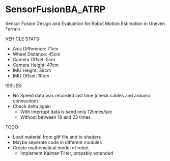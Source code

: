 # SensorFusionBA_ATRP
Sensor Fusion Design and Evaluation for Robot Motion Estimation in Uneven Terrain

VEHICLE STATS:
- Axis Difference: 71cm
- Wheel Distance: 45cm
- Camera Offset: 5cm
- Camera Height: 47cm
- IMU Height: 39cm
- IMU Offset: 10cm

ISSUES:
- No Speed data was recorded last time (check cables and arduino connection)
- Check delta again
    - With Interrupt data is send only 12times/sec
    - Without between 18 and 23 times

TODO:
- Load material from gltf file and to shaders
- Maybe seperate code in different modules
- Create mathematical model of robot
    - Implement Kalman Filter, propably extended
